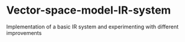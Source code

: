 # Vector-space-model-IR-system
Implementation of a basic IR system and experimenting with different improvements
